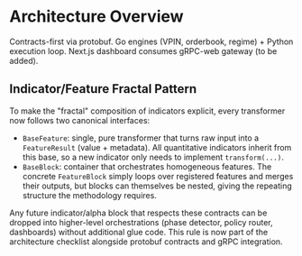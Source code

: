 # Architecture Overview
Contracts-first via protobuf. Go engines (VPIN, orderbook, regime) + Python execution loop.
Next.js dashboard consumes gRPC-web gateway (to be added).

## Indicator/Feature Fractal Pattern

To make the "fractal" composition of indicators explicit, every transformer now
follows two canonical interfaces:

- `BaseFeature`: single, pure transformer that turns raw input into a
  `FeatureResult` (value + metadata). All quantitative indicators inherit from
  this base, so a new indicator only needs to implement `transform(...)`.
- `BaseBlock`: container that orchestrates homogeneous features. The concrete
  `FeatureBlock` simply loops over registered features and merges their outputs,
  but blocks can themselves be nested, giving the repeating structure the
  methodology requires.

Any future indicator/alpha block that respects these contracts can be dropped
into higher-level orchestrations (phase detector, policy router, dashboards)
without additional glue code. This rule is now part of the architecture
checklist alongside protobuf contracts and gRPC integration.
